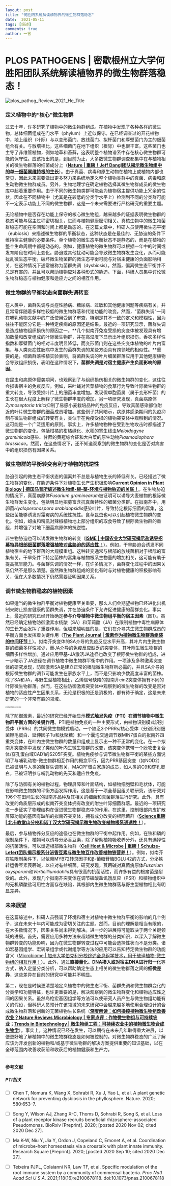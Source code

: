 ```yaml
---
layout: post
title: "何胜阳系统解读植物界的微生物群落稳态"
date:  2021-05-11
tags: [综述]
comments: true
author: 一言
---
```

# PLOS PATHOGENS | 密歇根州立大学何胜阳团队系统解读植物界的微生物群落稳态！

![plos_pathog_Review_2021_He_Title](https:/raw.githubusercontent.com/zhangzl96/zhangzl96.github.io/master/images/plos_pathog_Review_2021_He_Title.png)

### 定义植物中的“核心”微生物群

过去十年，许多研究了植物中的微生物群组成。在植物中发现了各种各样的微生物，总体细菌组成在门水平（phylum）上近似保守。在已经调查过的开花植物中，地上组织（叶际）与以变形菌门、放线菌门、拟杆菌门和厚壁菌门为主的细菌组合有关。与散壤相比，这些细菌门在地下组织（根际）中也很丰富。这些菌门也主导了非维管植物，例如地草和苔藓，这表明整个植物谱系中存在核心微生物群可能的保守性。应该指出的是，到目前为止，大多数微生物群调查都集中在与植物相关的微生物群落的细菌成分上（[**Nature | 重磅！Jeff Dangl团队揭示微生物组中的单一细菌属维持根的生长**](http://mp.weixin.qq.com/s?__biz=MzA5NjUxOTc1Ng==&mid=2247485213&idx=1&sn=9e99a56f18fa79a536ba9dee5df2b722&chksm=90af943ea7d81d2860c4f0f22b8f6249271aaa86a159f5cca23ba9c07dfc7bd48ab567d16314&scene=21#wechat_redirect)）。由于真菌、病毒和原生动物在植物上或植物内部也常见，因此未来需要做出更多努力来系统地定义整个植物类群中的真菌、病毒和原生动物微生物群成员。另外，生物地理学在确定植物选择其微生物群成员的微生物库中起着重要作用。由于不同的微生物类群可能会为植物宿主提供功能上冗余的性状，因此在不同植物中（尤其是在较低的分类学水平上）检测到不同的分类群可能不一定表示功能上不同的微生物群，这是一个未来需要进行严格研究的重要主题。

无论植物中是否存在功能上保守的核心微生物组，越来越多的证据表明微生物群的稳态可能与宿主过程密切相关，进而与植物健康密切相关。真核生物中的微生物菌群稳态可能在空间和时间上都是动态的。在这篇文章中，科研人员使用微生态平衡（eubiosis）来描述微生物群的平衡状态，这种状态是在最佳的、无胁迫的条件下维持宿主健康的必要条件。单个植物的微生态平衡状态不是静态的，而是在植物的整个生命周期中都是动态的。例如，健康植物的微生物群可以根据一年中的时间或发育阶段在时间上变化。胁迫或其他扰动可能会导致微生物群发生变化，从而可能扰乱微生态平衡。破坏微生物菌群的微生态平衡可能与对宿主健康的负面影响相关，在这种情况下通常被称为菌群失调（dysbiosis）。然而，偏离微生态平衡并不总是有害的，并且可以帮助植物应对各种形式的胁迫。下面，科研人员集中讨论微生物群稳态与植物健康和适应力之间的相互作用。

### 微生物群的平衡状态向菌群失调转变

在人类中，菌群失调与炎症性肠病、糖尿病、过敏和其他健康问题等疾病有关，并且常常伴随着多样性较低的微生物群落和代谢功能的改变。然而，"菌群失调"一词在哺乳动物文献中的广泛使用受到了审查，特别是其不一致的定义和模糊性，因为往往不能区分它是一种特定疾病的原因还是结果。最近的一项研究显示，菌群失调是造成植物组织损伤的原因之一。**几个拟南芥免疫受损的突变体被发现具有增加数量和改变组成的叶际微生物群，并在高湿度下显示出叶组织损伤。香农多样性指数和厚壁菌门的相对丰度明显降低，而变形菌门则在这些突变体植物的叶片内富集，与人类炎症性肠病中发生的菌群失调的某些方面具有跨领域的相似性。**重要的是，细菌群落移植实验表明，将菌群失调的叶片细菌群落应用于其他健康植物会导致组织损伤，表明在这种情况下，**菌群失调是对宿主健康产生负面影响的原因**。



在昆虫和病原体侵袭期间，也观察到了与组织损伤相关的微生物群的变化，这往往会损害宿主的免疫反应。例如，采叶蝇对苦菜植物的食草行为导致叶际微生物群的重大转变，导致受损叶片上的细菌丰度增加。发现假单胞菌属（属于变形杆菌）的生长在很大程度上解释了微生物群丰度的增加。另一项研究发现，真菌病原体*Zymoseptoria tritici*抑制了易感小麦栽培品种的免疫反应，导致真菌感染部位附近的叶片微生物群的细菌成员增加。这些例子共同暗示，病原体感染期间的免疫抑制与微生物群组成的转变有关，类似于在免疫受损的植物突变体中观察到的情况。这可能是一个广泛适用的原则。事实上，许多植物物种在受到生物攻击时都描述了微生物群的变化，包括柑橘的柑橘绿化、水稻的寄生线虫*Meloidogyne graminicola*感染、甘蔗的黄冠综合征和大白菜的原生动物*Plasmodiophora brassicae*。然而，在这些情况下，还不知道观察到的微生物群的变化是否对病害中的组织损伤有因果关系。

### 微生物群的平衡转变有利于植物的抗逆性

胁迫引起的微生态平衡状态的偏离并不总是与植物生长的降低有关。已经描述了微生物群的变化，在胁迫条件下对植物生长产生积极影响[**Current Opinion in Plant Biology | 德国马普所综述微生物组-根-茎-环境与植物胁迫的关联！**](http://mp.weixin.qq.com/s?__biz=MzA5NjUxOTc1Ng==&mid=2247488472&idx=1&sn=232375a3c29f2e9ca8513598b9449317&chksm=90af80fba7d809ede514fb22208e8b901caa442faf9280d7ac8f0c853922ea1b5d47733b2ab3&scene=21#wechat_redirect)。在生物胁迫的情况下，真菌病原体*Fusarium graminearum*被证明可以诱导大麦植物的根际微生物群发生变化，包括明显地招募富含抗真菌特性的细菌分类群。在拟南芥中，用卵菌*Hyaloperonospora arabidopsidis*感染叶片，导致特定根际细菌的富集，这些细菌能够诱发对霜霉病的系统性抗性。食草昆虫也可以引起植物微生物群的变化。例如，蚜虫和粉虱对辣椒植物地上部分组织的取食导致了根际微生物群的重组，并增强了对地下细菌病原体的抗逆性。



非生物胁迫也可以诱发微生物群的转变（[**ISME | 中国农业大学研究揭示盐诱导招募特异根部细菌群落增强植物对盐胁迫的适应性！**](http://mp.weixin.qq.com/s?__biz=MzA5NjUxOTc1Ng==&mid=2247489633&idx=1&sn=1b925133dbc8e0b2a16c1a92209decc4&chksm=90af8b42a7d80254a1ff3fe14c65dcc15cb92efefac2faf77a4e6198b214f039d97f22dc97de&scene=21#wechat_redirect)）。例如，干旱胁迫会诱发不同植物宿主的地下群落的大规模重组。这种转变通常与根部的放线菌相对于根际的富集有关。干旱条件下特定菌株的富集与植物根系生物量的增加相关，这可能有助于提高抗旱能力。与菌群失调的情况一样，在许多情况下，菌群变化过程中的因果关系仍然不是那么清楚。虽然微生物群组成的变化有时与对植物健康的积极影响有关，但在大多数情况下仍然需要证明因果关系。

### 调节微生物群稳态的植物因素

如果适当的微生物群平衡对植物健康至关重要，那么人们会期望植物已经进化出机制来防止损害健康的菌群失调，并在胁迫条件下允许促进健康的菌群变化。事实上，最近的研究已经开始确定**参与介导植物中微生物组平衡的宿主因素**（图1）。虽然已经确定植物防御激素水杨酸（SA）和茉莉酸（JA）在限制植物中毒性病原体的生长方面发挥了重要作用，但越来越明显的是，它们在介导共生微生物群成员的平衡方面也发挥着关键作用（[**The Plant Journal | 激素作为植物微生物群落组装的中间环节！**](http://mp.weixin.qq.com/s?__biz=MzA5NjUxOTc1Ng==&mid=2247486676&idx=1&sn=2794a1034b3426de288c2f1db7aa8868&chksm=90af9ff7a7d816e12f27bb65f2f81498b067dcb6c9b8881df1160b4e1a1eefc566c767363466&scene=21#wechat_redirect)）。拟南芥突变体的SA介导的免疫反应水平升高，其叶片内生微生物群的细菌多样性减少，而JA介导的免疫反应缺乏的突变体，其叶附生微生物群的细菌多样性增加。通过应用甲基-JA激活JA途径也改变了根际微生物群的组成，进一步暗示了JA途径在调节植物中微生物群平衡中的作用。一项涉及多种激素突变体的研究发现，防御激素SA是建立正常的根际微生物群所必需的，并且SA介导的根际微生物群的调节可能发生在家族水平上，而不是只影响少数高度丰富的菌株。除了SA和JA，与野生型植物相比，乙烯信号缺陷的拟南芥ein2突变体拥有不同的叶际微生物群落。然而，在这些防御激素突变体中观察到的微生物群的改变是否对植物的适应性产生因果关系，无论是积极的还是消极的，都有待于确定，这是未来研究的一个非常有趣的领域。

<img src="[https://raw.githubusercontent.com/zhangzl96/zhangzl96.github.io/master/images/plos_pathog_Review_2021_He_Fig1.png" alt="植物微生物群稳态的宿主控制" style="zoom: 25%;" />

除了防御激素，最近的研究已经开始显示**模式触发免疫（PTI）在调节植物中微生物群平衡方面的关键作用**。PTI是植物免疫的一种主要形式，由植物识别模式识别受体（PRRs）的共同微生物模式启动。一个缺乏3个PRRs/核心受体（分别识别细菌鞭毛蛋白、延伸因子Tu和肽聚糖）和一个囊泡交通调节器MIN7蛋白的拟南芥四重突变体，在叶内生微生物群的数量和组成上显示出一种不正常的变化。在一个拟南芥突变体中发现了类似的叶内生微生物群的改变，该突变体携带一个膜攻击复合体/穿孔蛋白域CAD1的S205F突变。植物免疫参与调节微生物群平衡的某些方面说明了与哺乳动物-微生物群相互作用的概念平行，因为PRR基因突变（如NOD2）已被证明与人类的菌群失调有关，MACPF蛋白家族的成员，如人类的C9和穿孔蛋白，已被证明参与哺乳动物的先天和适应性免疫。



除了与防御有关的植物过程，物理屏障和叶面结构，如植物细胞壁和毛状体，可能在影响微生物群的平衡方面发挥作用，这是基于一项全基因组关联研究，该研究对196个在田间生长的拟南芥品种及其相关的细菌和真菌群落进行研究。此外，具有改变的角质层形成的拟南芥突变体拥有改变的附生叶际细菌群落。最近的一项研究进一步证实了物理结构在促进微生物群稳态中的作用。在这里，控制根部内皮扩散屏障功能的基因有缺陷的拟南芥突变体，拥有成分改变的根际菌群（[**Science重磅 | 北卡教堂山分校和诺丁汉大学研究揭示微生物改变植物根系通透性！**](http://mp.weixin.qq.com/s?__biz=MzA5NjUxOTc1Ng==&mid=2247486768&idx=1&sn=310d3c4f5173eea5896eb6c2be55d3d6&chksm=90af9e13a7d81705bbafd4de4e95de484f4bf4d991c9c84b117e356507f3332f9563ed2a74ad&scene=21#wechat_redirect)）。



最后，参与植物养分反应的途径也在微生物群的平衡中起作用。例如，在铁和磷的限制条件下，植物可以诱导分泌香豆素，除了帮助植物吸收养分外，还具有选择性的抗菌活性，可以塑造根部微生物群（[**Cell Host & Microbe | 重磅！Schulze-Lefert团队揭示根系分泌香豆素与微生物互作改善植物铁营养！**](http://mp.weixin.qq.com/s?__biz=MzA5NjUxOTc1Ng==&mid=2247485316&idx=1&sn=94d1514219d925382b37870a30ecc143&chksm=90af94a7a7d81db1109cc5e2bcded1b5bbaa233ba0fab620da9e012506cbcdc8daf914e44656&scene=21#wechat_redirect)）。例如，拟南芥在铁限制条件下，以依赖MYB72转录因子和β-葡糖苷酶BGLU42的方式，分泌铁转运香豆素莨菪碱，以应对有益细菌。研究发现，莨菪碱对真菌病原体*Fusarium oxysporum*和*Verticilliumdahlia*具有很高的抗菌活性，而许多有益的根瘤菌是耐受的。此外，发现几个拟南芥突变体在调节磷酸盐饥饿反应（PSR）和植物组织中的无机磷酸盐可用性方面存在缺陷，其根部内生微生物群落与野生型植物相比有明显差异。

### 未来展望

在这篇综述中，科研人员强调了环境和宿主对植物中微生物群平衡的影响的几个例子，这在未来十年内可能成为密切关注的主题。然而，目前的理解是相当有限的，在大多数情况下，因果关系尚未得到解决。进一步的进展将可能取决于两个关键领域的进展。首先，需要应用多种方法来超越微生物群的分类知识，以深入了解微生物群转变的功能影响，因为在微生物群转变过程中可能会选择性状而不是分类。诸如宏基因组学、宏转录组学或代谢组学等方法的应用可以告知特定微生物群的功能含义（[Microbiome | 加州大学伯克利分校综述全息组学技术，用于破译植物-微生物组的相互作用！](http://mp.weixin.qq.com/s?__biz=MzA5NjUxOTc1Ng==&mid=2247488769&idx=1&sn=a800fd476eee50351b6d18c9b421533f&chksm=90af8622a7d80f3484b61fa78699e30bce3d86036276ce0919ea1d56a7dc5247dc2bb14d1bec&scene=21#wechat_redirect)）。此外，通过**直接量化、DNA掺入或对宿主DNA进行归一化**等方式，纳入定量分类分析，可以帮助确定生态上相关的微生物群落之间的**细微差异**，这些差异在目前的研究中可能并不明显。



第二，现在是时候更清楚地定义植物中的微生态平衡、菌群失调和微生物群变化的分类学和功能特征，也许更重要的是，解决观察到的微生物群变化和植物适应性之间的因果关系。虽然鸟枪宏基因组学等方法可以使研究人员产生与微生物组功能有关的假设，但科研人员预计在该领域的未来研究中会越来越多地使用合理设计的合成微生物群落和创新的无菌植物生长系统（[**深度解读：如何操控植物微生物组改善农业？**](http://mp.weixin.qq.com/s?__biz=MzA5NjUxOTc1Ng==&mid=2247485482&idx=1&sn=3eea5a42722df9aa0f9467544e69f093&chksm=90af9b09a7d8121feb0e76aa339c5c024f101a5a1faeac5a75b997b9a4f493c3a137708c65f2&scene=21#wechat_redirect)[**Nature Reviews Microbiology | 专家点评：作物微生物组与可持续农业**](http://mp.weixin.qq.com/s?__biz=MzA5NjUxOTc1Ng==&mid=2247485647&idx=1&sn=0990206f8d8c01fca27541ad9758f9a2&chksm=90af9beca7d812fa34c5e70a57927fe3caabda36ed9baa8e91235fd663ff525acc8b4225a1a0&scene=21#wechat_redirect)**；**[**Trends in Biotechnology | 微生物组工程：可持续农业中的植物微生物合成生物学**](http://mp.weixin.qq.com/s?__biz=MzA5NjUxOTc1Ng==&mid=2247484377&idx=1&sn=598333373597d32bf0d71293e42a4c55&chksm=90af90faa7d819ecfa35100f705f23594992f9ee101d93ee050c32a2e19aa56e38647ac09061&scene=21#wechat_redirect)）。事实上，这种情况已经在发生，可以期待在未来几年取得重大进展，以便更好地了解植物中的微生物群稳态是如何被控制的。对微生物群稳态的广泛了解应该为开发创新的植物和/或基于微生物群的解决方案提供重要的知识基础，以在全球范围内改善收获前和收获后的植物健康和生产力。

---

#### 参考文献

##### PTI相关

- [ ] Chen T, Nomura K, Wang X, Sohrabi R, Xu J, Yao L, et al. A plant genetic network for preventing dysbiosis in the phyllosphere. Nature. 2020; 580:653–7.
- [ ] Song Y, Wilson AJ, Zhang X-C, Thoms D, Sohrabi R, Song S, et al. Loss of a plant receptor kinase recruits beneficial rhizosphere-associated Pseudomonas. BioRxiv [Preprint]. 2020; [posted 2020 Nov 02; cited 2020 Dec 27].
- [ ] Ma K-W, Niu Y, Jia Y, Ordon J, Copeland C, Emonet A, et al. Coordination of microbe-host homeostasis via a crosstalk with plant innate immunity. Research Square [Preprint]. 2020; [posted 2020 Sep 10; cited 2020 Dec 27].
- [ ] Teixeira PJPL, Colaianni NR, Law TF, et al. Specific modulation of the root immune system by a community of commensal bacteria. *Proc Natl Acad Sci U S A*. 2021;118(16):e2100678118. doi:10.1073/pnas.2100678118

